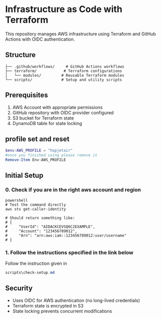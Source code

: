 ﻿# Infrastructure as Code with Terraform

This repository manages AWS infrastructure using Terraform and GitHub Actions with OIDC authentication.

## Structure

```
├── .github/workflows/     # GitHub Actions workflows
├── terraform/            # Terraform configurations
│   └── modules/         # Reusable Terraform modules
└── scripts/             # Setup and utility scripts
```

## Prerequisites

1. AWS Account with appropriate permissions
2. GitHub repository with OIDC provider configured
3. S3 bucket for Terraform state
4. DynamoDB table for state locking

## profile set and reset

```powershell
$env:AWS_PROFILE = "hopjetair"
#once you finished using please remove it
Remove-Item Env:AWS_PROFILE
```

## Initial Setup

### 0. Check if you are in the right aws account and region

```
powershell
# Test the command directly
aws sts get-caller-identity

# Should return something like:
# {
#     "UserId": "AIDACKCEVSQ6C2EXAMPLE",
#     "Account": "123456789012",
#     "Arn": "arn:aws:iam::123456789012:user/username"
# }
```

### 1. Follow the instructions specified in the link below

Follow the instruction given in

```powershell
scripts\check-setup.md
```

## Security

- Uses OIDC for AWS authentication (no long-lived credentials)
- Terraform state is encrypted in S3
- State locking prevents concurrent modifications
